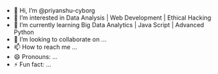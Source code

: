- 👋 Hi, I’m @priyanshu-cyborg
- 👀 I’m interested in Data Analysis | Web Development | Ethical Hacking
- 🌱 I’m currently learning Big Data Analytics | Java Script | Advanced Python
- 💞️ I’m looking to collaborate on ...
- 📫 How to reach me ...
- 😄 Pronouns: ...
- ⚡ Fun fact: ...

<!---
priyanshu-cyborg/priyanshu-cyborg is a ✨ special ✨ repository because its `README.md` (this file) appears on your GitHub profile.
You can click the Preview link to take a look at your changes.
--->
